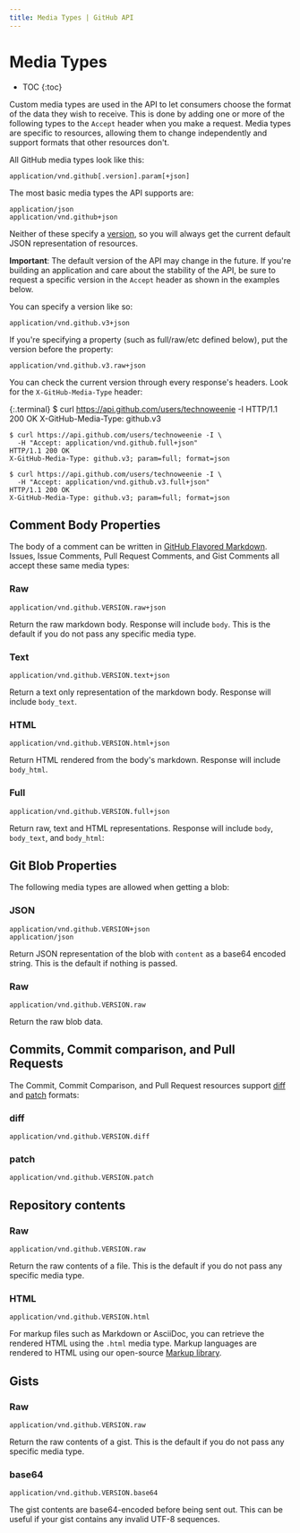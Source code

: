 ```yaml
---
title: Media Types | GitHub API
---
```

# Media Types

* TOC
{:toc}

Custom media types are used in the API to let consumers choose the format
of the data they wish to receive. This is done by adding one or more of
the following types to the `Accept` header when you make a request. Media types
are specific to resources, allowing them to change independently and support
formats that other resources don't.

All GitHub media types look like this:

    application/vnd.github[.version].param[+json]

The most basic media types the API supports are:

    application/json
    application/vnd.github+json

Neither of these specify a [version][versions], so you will always get the
current default JSON representation of resources.

<div class="alert" id="request-specific-version">
  <p>
    <strong>Important</strong>: The default version of the API may change in the
    future. If you're building an application and care about the stability of
    the API, be sure to request a specific version in the <code>Accept</code>
    header as shown in the examples below.
  </p>
</div>

You can specify a version like so:

    application/vnd.github.v3+json

If you're specifying a property (such as full/raw/etc defined below),
put the version before the property:

    application/vnd.github.v3.raw+json

You can check the current version through every response's headers.  Look
for the `X-GitHub-Media-Type` header:

{:.terminal}
    $ curl https://api.github.com/users/technoweenie -I
    HTTP/1.1 200 OK
    X-GitHub-Media-Type: github.v3

    $ curl https://api.github.com/users/technoweenie -I \
      -H "Accept: application/vnd.github.full+json"
    HTTP/1.1 200 OK
    X-GitHub-Media-Type: github.v3; param=full; format=json

    $ curl https://api.github.com/users/technoweenie -I \
      -H "Accept: application/vnd.github.v3.full+json"
    HTTP/1.1 200 OK
    X-GitHub-Media-Type: github.v3; param=full; format=json

## Comment Body Properties

The body of a comment can be written in [GitHub Flavored Markdown][gfm].
Issues, Issue Comments, Pull Request Comments, and Gist Comments all
accept these same media types:

### Raw

    application/vnd.github.VERSION.raw+json

Return the raw markdown body. Response will include `body`. This is the
default if you do not pass any specific media type.

### Text

    application/vnd.github.VERSION.text+json

Return a text only representation of the markdown body. Response will
include `body_text`.

### HTML

    application/vnd.github.VERSION.html+json

Return HTML rendered from the body's markdown. Response will include
`body_html`.

### Full

    application/vnd.github.VERSION.full+json

Return raw, text and HTML representations. Response will include `body`,
`body_text`, and `body_html`:

## Git Blob Properties

The following media types are allowed when getting a blob:

### JSON

    application/vnd.github.VERSION+json
    application/json

Return JSON representation of the blob with `content` as a base64
encoded string. This is the default if nothing is passed.

### Raw

    application/vnd.github.VERSION.raw

Return the raw blob data.

## Commits, Commit comparison, and Pull Requests

The Commit, Commit Comparison, and Pull Request resources support
[diff][git-diff] and [patch][git-patch] formats:

### diff

    application/vnd.github.VERSION.diff

### patch

    application/vnd.github.VERSION.patch

## Repository contents

### Raw

    application/vnd.github.VERSION.raw

Return the raw contents of a file. This is the default if you do not pass any specific media type.

### HTML

    application/vnd.github.VERSION.html

For markup files such as Markdown or AsciiDoc, you can retrieve the rendered HTML using the `.html` media type. Markup languages are rendered to HTML using our open-source [Markup library](https://github.com/github/markup).

## Gists

### Raw

    application/vnd.github.VERSION.raw

Return the raw contents of a gist. This is the default if you do not pass any specific media type.

### base64

    application/vnd.github.VERSION.base64

The gist contents are base64-encoded before being sent out. This can be useful if your gist contains any invalid UTF-8 sequences.

[gfm]:http://github.github.com/github-flavored-markdown/
[git-diff]: http://git-scm.com/docs/git-diff
[git-patch]: http://git-scm.com/docs/git-format-patch
[hypermedia]: /v3/#hypermedia
[versions]: /v3/versions
